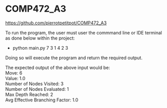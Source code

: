 # COMP472_A3
https://github.com/pierrotpetitpot/COMP472_A3

To run the program, the user must user the commmand line or IDE terminal as done below within the project:<br/>
- python main.py 7 3 1 4 2 3

Doing so will execute the program and return the required output. 

The expected output of the above input would be:<br/>
Move: 6 <br/>
Value: 1.0 <br/>
Number of Nodes Visited: 3 <br/>
Number of Nodes Evaluated: 1 <br/>
Max Depth Reached: 2 <br/>
Avg Effective Branching Factor: 1.0 <br/>

